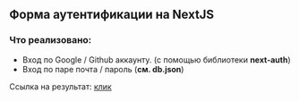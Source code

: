 ## Форма аутентификации на NextJS

### Что реализовано:

- Вход по Google / Github аккаунту. (с помощью библиотеки **next-auth**)
- Вход по паре почта / пароль (**см. db.json**)

Ссылка на результат: [клик](https://next-auth-form.vercel.app/)
